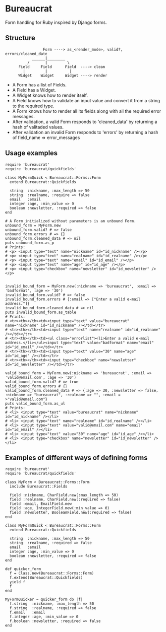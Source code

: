 Bureaucrat
==========

Form handling for Ruby inspired by Django forms.

Structure
---------

                     Form ----> as_<render_mode>, valid?, errors/cleaned_date
                ______|________
              /       |         \
          Field     Field      Field  ----> clean
            |         |          |
          Widget    Widget     Widget ----> render

- A Form has a list of Fields.
- A Field has a Widget.
- A Widget knows how to render itself.
- A Field knows how to validate an input value and convert it from a string to the required type.
- A Form knows how to render all its fields along with all the required error messages.
- After validation, a valid Form responds to 'cleaned_data' by returning a hash of valitaded values.
- After validation an invalid Form responds to 'errors' by returning a hash of field_name => error_messages

Usage examples
--------------

    require 'bureaucrat'
    require 'bureaucrat/quickfields'

    class MyFormQuick < Bureaucrat::Forms::Form
      extend Bureaucrat::Quickfields

      string  :nickname, :max_length => 50
      string  :realname, :require => false
      email   :email
      integer :age, :min_value => 0
      boolean :newsletter, :required => false
    end

    # A Form initialized without parameters is an unbound Form.
    unbound_form = MyForm.new
    unbound_form.valid? # => false
    unbound_form.errors # => {}
    unbound_form.cleaned_data # => nil
    puts unbound_form.as_p
    # Prints:
    # <p> <input type="text" name="nickname" id="id_nickname" /></p>
    # <p> <input type="text" name="realname" id="id_realname" /></p>
    # <p> <input type="text" name="email" id="id_email" /></p>
    # <p> <input type="text" name="age" id="id_age" /></p>
    # <p> <input type="checkbox" name="newsletter" id="id_newsletter" /></p>


    invalid_bound_form = MyForm.new(:nickname => 'bureaucrat', :email => 'badformat', :age => '30')
    invalid_bound_form.valid? # => false
    invalid_bound_form.errors # {:email => ["Enter a valid e-mail address."]}
    invalid_bound_form.cleaned_data # => nil
    puts invalid_bound_form.as_table
    # Prints:
    # <tr><th></th><td><input type="text" value="bureaucrat" name="nickname" id="id_nickname" /></td></tr>
    # <tr><th></th><td><input type="text" name="realname" id="id_realname" /></td></tr>
    # <tr><th></th><td><ul class="errorlist"><li>Enter a valid e-mail address.</li></ul><input type="text" value="badformat" name="email" id="id_email" /></td></tr>
    # <tr><th></th><td><input type="text" value="30" name="age" id="id_age" /></td></tr>
    # <tr><th></th><td><input type="checkbox" name="newsletter" id="id_newsletter" /></td></tr>

    valid_bound_form = MyForm.new(:nickname => 'bureaucrat', :email => 'valid@email.com', :age => '30')
    valid_bound_form.valid? # => true
    valid_bound_form.errors # {}
    valid_bound_form.cleaned_data # => {:age => 30, :newsletter => false, :nickname => "bureaucrat", :realname => "", :email = >"valid@email.com"}
    puts valid_bound_form.as_ul
    # Prints:
    # <li> <input type="text" value="bureaucrat" name="nickname" id="id_nickname" /></li>
    # <li> <input type="text" name="realname" id="id_realname" /></li>
    # <li> <input type="text" value="valid@email.com" name="email" id="id_email" /></li>
    # <li> <input type="text" value="30" name="age" id="id_age" /></li>
    # <li> <input type="checkbox" name="newsletter" id="id_newsletter" /></li>

Examples of different ways of defining forms
--------------

    require 'bureaucrat'
    require 'bureaucrat/quickfields'

    class MyForm < Bureaucrat::Forms::Form
      include Bureaucrat::Fields

      field :nickname, CharField.new(:max_length => 50)
      field :realname, CharField.new(:required => false)
      field :email, EmailField.new
      field :age, IntegerField.new(:min_value => 0)
      field :newsletter, BooleanField.new(:required => false) 
    end

    class MyFormQuick < Bureaucrat::Forms::Form
      extend Bureaucrat::Quickfields

      string  :nickname, :max_length => 50
      string  :realname, :required => false
      email   :email
      integer :age, :min_value => 0
      boolean :newsletter, :required => false
    end

    def quicker_form
      f = Class.new(Bureaucrat::Forms::Form)
      f.extend(Bureaucrat::Quickfields)
      yield f
      f
    end

    MyFormQuicker = quicker_form do |f|
      f.string  :nickname, :max_length => 50
      f.string  :realname, :required => false
      f.email   :email
      f.integer :age, :min_value => 0
      f.boolean :newsletter, :required => false
    end
